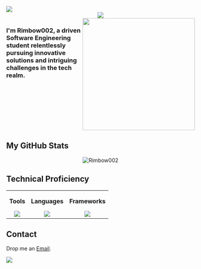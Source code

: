 <img src="https://user-images.githubusercontent.com/73097560/115834477-dbab4500-a447-11eb-908a-139a6edaec5c.gif">

<div align="center";>
<img src="https://readme-typing-svg.herokuapp.com?font=Time+New+Roman&color=blue&size=50&width=250&height=70&lines=Rimbow002">  
</div>
<div style="display: flex; width: 100%;">
  <div style="flex: 1;">
    <h3>I'm Rimbow002, a driven Software Engineering student relentlessly pursuing innovative solutions and intriguing challenges in the tech realm.</h3>
  </div>
  <div style="flex: 1; text-align: right;"; align="center">
    <img src="https://cdn.dribbble.com/users/1277312/screenshots/14733298/media/39b1045e593737587dd60e42c8422d1f.gif" width="300" />
  </div>
</div>



<h2>My GitHub Stats</h2>
<p align="center"><img src="https://github-readme-stats.vercel.app/api?username=Rimbow002&theme=dark&hide_border=false&include_all_commits=false&count_private=false" alt="Rimbow002"/></p>

<h2>Technical Proficiency</h2>
<div align="center">
  <table cellspacing="20" border="0">
    <tr>
      <td valign="top" align="center" border="0">
        <div>
          <p><b>Tools</b></p>
          <a href="https://skillicons.dev">
            <img src="https://skillicons.dev/icons?i=azure,firebase,git,github,idea,mysql,netlify,postman,visualstudio&perline=4" />
          </a>
        </div>
      </td>
      <td valign="top" align="center" border="0">
        <div>
          <p><b>Languages</b></p>
          <a href="https://skillicons.dev">
            <img src="https://skillicons.dev/icons?i=cs,cpp,css,gherkin,html,java,js,py&perline=4" />
          </a>
        </div>
      </td>
      <td valign="top" align="center" border="0">
        <div>
          <p><b>Frameworks</b></p>
          <a href="https://skillicons.dev">
            <img src="https://skillicons.dev/icons?i=dotnet,spring,tailwind&perline=4" />
          </a>
        </div>
      </td>
    </tr>
  </table>
</div>


<h2>Contact</h2>
<p>Drop me an <a href="mailto:enzotrujilloacosta@gmail.com">Email</a>.</p>
<img src="https://user-images.githubusercontent.com/73097560/115834477-dbab4500-a447-11eb-908a-139a6edaec5c.gif">

